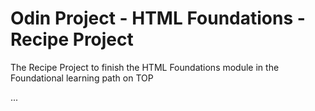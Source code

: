 # Odin Project - HTML Foundations - Recipe Project

The Recipe Project to finish the HTML Foundations module in the Foundational learning path on TOP

...
